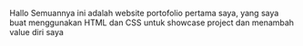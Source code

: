 Hallo Semuannya ini adalah website portofolio pertama saya, yang saya buat menggunakan HTML dan CSS untuk showcase project dan menambah value diri saya
